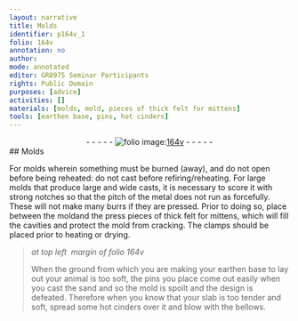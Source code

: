 ```yaml
---
layout: narrative
title: Molds
identifier: p164v_1
folio: 164v
annotation: no
author:
mode: annotated
editor: GR8975 Seminar Participants
rights: Public Domain
purposes: [advice]
activities: []
materials: [molds, mold, pieces of thick felt for mittens]
tools: [earthen base, pins, hot cinders]
---
```


 <div class="folio" align="center">- - - - - <a href="http://gallica.bnf.fr/ark:/12148/btv1b10500001g/f334.item" target="_blank"><img src="https://cu-mkp.github.io/GR8975-edition/assets/photo-icon.png" alt="folio image: " style="display:inline-block; margin-bottom:-3px;"/>164v</a> - - - - - </div> 
## Molds

 
For <span class="material">molds</span> wherein something must be burned (away), and do not open before being reheated: do not cast before refiring/reheating. For large molds that produce large and wide casts, it is necessary to score it with strong notches so that the pitch of the metal does not run as forcefully. These will not make many burrs if they are pressed. Prior to doing so, place between the <span class="material">mold</span>and the press <span class="material">pieces of thick felt for mittens</span>, which will fill the cavities and protect the mold from cracking. The clamps should be placed prior to heating or drying.
 
> *at top left  margin of folio 164v*
> 
> When the ground from which you are making your <span class="tool">earthen base</span> to lay out your animal is too soft, the <span class="tool">pins</span> you place come out easily when you cast the sand and so the mold is spoilt and the design is defeated. Therefore when you know that your slab is too tender and soft, spread some <span class="tool">hot cinders</span> over it and blow with the bellows.
 